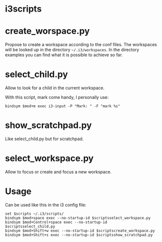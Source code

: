 i3scripts
=========

create_worspace.py
==================

Propose to create a workspace according to the conf files.  The workspaces will
be looked up in the directory `~/.i3/workspaces`.  In the directory examples
you can find what it is possible to achieve so far.


select_child.py
===============
Allow to look for a child in the current workspace.

With this script, mark come handy, I personally use:

    bindsym $mod+m exec i3-input -P "Mark: " -F "mark %s"

show_scratchpad.py
==================

Like select_child.py but for scratchpad.

select_workspace.py
===================

Allow to focus or create and focus a new workspace.

Usage
=====

Can be used like this in the i3 config file:


    set $scripts ~/.i3/scripts/
    bindsym $mod+space exec --no-startup-id $scriptsselect_workspace.py
    bindsym $mod+Control+space exec --no-startup-id $scriptsselect_child.py
    bindsym $mod+Shift+w exec --no-startup-id $scriptscreate_workspace.py
    bindsym $mod+Shift+s exec --no-startup-id $scriptsshow_scratchpad.py
